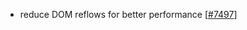 - reduce DOM reflows for better performance [[#7497](https://github.com/plotly/plotly.js/issues/7497)]